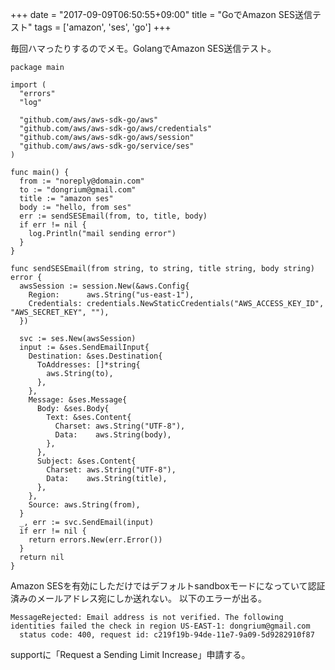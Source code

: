 +++
date = "2017-09-09T06:50:55+09:00"
title = "GoでAmazon SES送信テスト"
tags = ['amazon', 'ses', 'go']
+++

毎回ハマったりするのでメモ。GolangでAmazon SES送信テスト。

```
package main

import (
  "errors"
  "log"

  "github.com/aws/aws-sdk-go/aws"
  "github.com/aws/aws-sdk-go/aws/credentials"
  "github.com/aws/aws-sdk-go/aws/session"
  "github.com/aws/aws-sdk-go/service/ses"
)

func main() {
  from := "noreply@domain.com"
  to := "dongrium@gmail.com"
  title := "amazon ses"
  body := "hello, from ses"
  err := sendSESEmail(from, to, title, body)
  if err != nil {
  	log.Println("mail sending error")
  }
}

func sendSESEmail(from string, to string, title string, body string) error {
  awsSession := session.New(&aws.Config{
    Region:      aws.String("us-east-1"),
    Credentials: credentials.NewStaticCredentials("AWS_ACCESS_KEY_ID", "AWS_SECRET_KEY", ""),
  })

  svc := ses.New(awsSession)
  input := &ses.SendEmailInput{
    Destination: &ses.Destination{
      ToAddresses: []*string{
        aws.String(to),
      },
    },
    Message: &ses.Message{
      Body: &ses.Body{
        Text: &ses.Content{
          Charset: aws.String("UTF-8"),
          Data:    aws.String(body),
        },
      },
      Subject: &ses.Content{
        Charset: aws.String("UTF-8"),
        Data:    aws.String(title),
      },
    },
    Source: aws.String(from),
  }
  _, err := svc.SendEmail(input)
  if err != nil {
    return errors.New(err.Error())
  }
  return nil
}
```

Amazon SESを有効にしただけではデフォルトsandboxモードになっていて認証済みのメールアドレス宛にしか送れない。
以下のエラーが出る。
```
MessageRejected: Email address is not verified. The following identities failed the check in region US-EAST-1: dongrium@gmail.com
  status code: 400, request id: c219f19b-94de-11e7-9a09-5d9282910f87
```

supportに「Request a Sending Limit Increase」申請する。
